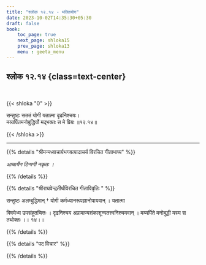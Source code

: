 ```yaml
---
title: "श्लोक १२.१४ - भक्तियोग"
date: 2023-10-02T14:35:30+05:30
draft: false
book:
    toc_page: true
    next_page: shloka15
    prev_page: shloka13
    menu : geeta_menu
---
```




## श्लोक १२.१४ {class=text-center}

<br/>

{{< shloka  "0"  >}}

सन्तुष्टः सततं योगी यतात्मा दृढनिश्चयः।   
मय्यर्पितमनोबुद्धिर्यो मद्भक्तः स मे प्रियः ॥१२.१४॥

{{< /shloka >}}

---


{{% details "श्रीमन्मध्वाचार्यभगवत्पादाचर्य विरचित  गीताभाष्य" %}}

*आचार्येण टिप्पणी नकृतः ।*

{{% /details %}}



{{% details "श्रीराघवेन्द्रतीर्थविरचित गीताविवृतिः " %}}

सन्तुष्टः अलम्बुद्धिमान्‌ † योगी कर्मध्यानरूपज्ञानोपायवान्‌ । यतात्मा

विषयेभ्य उपसंहूतचित्तः । दृढनिश्चय अप्रामाण्यशंकाशून्यतत्त्वनिश्चयवान्‌ ।
मय्यर्पिते मनोबुद्धी यस्य स तथोक्तः ।। १४।।

{{% /details %}}



{{% details "पद विचार" %}}


{{% /details %}}
